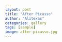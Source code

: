 ```yaml
---
layout: post
title: "After Picasso"
author: "Alitexas"
categories: gallery
tags: [sample]
image: after-picasso.jpg
---
```


